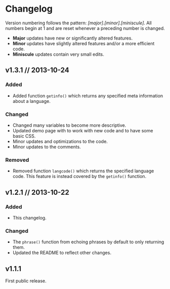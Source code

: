 Changelog
=========

Version numbering follows the pattern: *[major].[minor].[miniscule]*. All numbers begin at 1 and are reset whenever a preceding number is changed.

* **Major** updates have new or significantly altered features.
* **Minor** updates have slightly altered features and/or a more efficient code.
* **Miniscule** updates contain very small edits.


v1.3.1 // 2013-10-24
---------------------------

### Added
+ Added function `getinfo()` which returns any specified meta information about a language.

### Changed
* Changed many variables to become more descriptive.
* Updated demo page with to work with new code and to have some basic CSS.
* Minor updates and optimizations to the code.
* Minor updates to the comments.

### Removed
- Removed function `langcode()` which returns the specified language code. This feature is instead covered by the `getinfo()` function.


v1.2.1 // 2013-10-22
---------------------------

### Added
+ This changelog.

### Changed
* The `phrase()` function from echoing phrases by default to only returning them.
* Updated the README to reflect other changes.


v1.1.1
------

First public release.